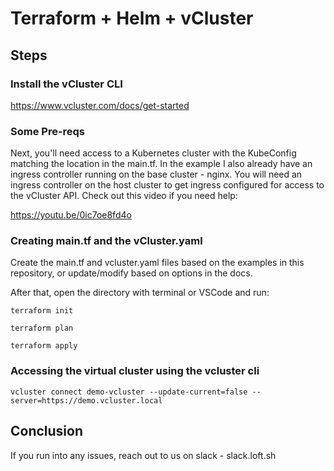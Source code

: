 # Terraform + Helm + vCluster

## Steps

### Install the vCluster CLI

https://www.vcluster.com/docs/get-started


### Some Pre-reqs
Next, you'll need access to a Kubernetes cluster with the KubeConfig matching the location in the main.tf. In the example I also already have an ingress controller running on the base cluster - nginx. You will need an ingress controller on the host cluster to get ingress configured for access to the vCluster API. Check out this video if you need help:

https://youtu.be/0ic7oe8fd4o

### Creating main.tf and the vCluster.yaml

Create the main.tf and vcluster.yaml files based on the examples in this repository, or update/modify based on options in the docs.

After that, open the directory with terminal or VSCode and run:

`terraform init`

`terraform plan`

`terraform apply`

### Accessing the virtual cluster using the vcluster cli

`vcluster connect demo-vcluster --update-current=false --server=https://demo.vcluster.local`

## Conclusion

If you run into any issues, reach out to us on slack - slack.loft.sh